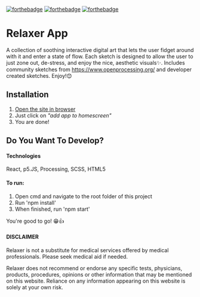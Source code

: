 [![forthebadge](https://forthebadge.com/images/badges/made-with-javascript.svg)](https://forthebadge.com)
[![forthebadge](https://forthebadge.com/images/badges/powered-by-electricity.svg)](https://forthebadge.com)
[![forthebadge](https://forthebadge.com/images/badges/built-with-love.svg)](https://forthebadge.com)


# Relaxer App

A collection of soothing interactive digital art that lets the user fidget around with it and enter a state of flow. Each sketch is designed to allow the user to just zone out, de-stress, and enjoy the nice, aesthetic visuals✨. Includes community sketches from https://www.openprocessing.org/ and developer created sketches. Enjoy!😊

## Installation

1. [Open the site in browser](https://rlxr.github.io/RelaxerApp/ "Relaxer")
2. Just click on _"add app to homescreen"_
3. You are done!

## Do You Want To Develop?

#### Technologies

React, p5.JS, Processing, SCSS, HTML5

#### To run:

1. Open cmd and navigate to the root folder of this project
2. Run 'npm install'
3. When finished, run 'npm start'

You're good to go! 😁👍

#### DISCLAIMER

Relaxer is not a substitute for medical services offered by medical professionals. Please seek medical aid if needed.

Relaxer does not recommend or endorse any specific tests, physicians, products, procedures, opinions or other information that may be mentioned on this website. Reliance on any information appearing on this website is solely at your own risk.

